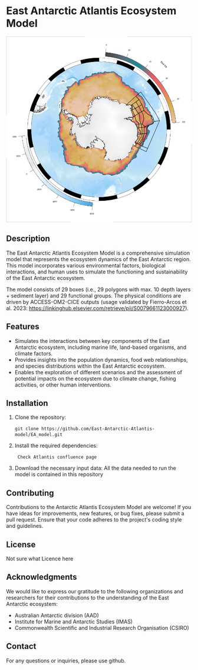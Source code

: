 # East Antarctic Atlantis Ecosystem Model

![Map of Antarctica and study area](figures/ea_atlantis_map.png)

## Description

The East Antarctic Atlantis Ecosystem Model is a comprehensive simulation model that represents the ecosystem dynamics of the East Antarctic region. This model incorporates various environmental factors, biological interactions, and human uses to simulate the functioning and sustainability of the East Antarctic ecosystem.

The model consists of 29 boxes (i.e., 29 polygons with max. 10 depth layers + sediment layer) and 29 functional groups. The physical conditions are driven by ACCESS-OM2-CICE outputs (usage validated by Fierro-Arcos et al. 2023: https://linkinghub.elsevier.com/retrieve/pii/S0079661123000927).

## Features

- Simulates the interactions between key components of the East Antarctic ecosystem, including marine life, land-based organisms, and climate factors.
- Provides insights into the population dynamics, food web relationships, and species distributions within the East Antarctic ecosystem.
- Enables the exploration of different scenarios and the assessment of potential impacts on the ecosystem due to climate change, fishing activities, or other human interventions.

## Installation

1. Clone the repository:

   ```shell
   git clone https://github.com/East-Antarctic-Atlantis-model/EA_model.git
   ```

2. Install the required dependencies:

   ```shell
    Check Atlantis confluence page
   ```

3. Download the necessary input data:
  All the data needed to run the model is contained in this repository

## Contributing

Contributions to the Antarctic Atlantis Ecosystem Model are welcome! If you have ideas for improvements, new features, or bug fixes, please submit a pull request. Ensure that your code adheres to the project's coding style and guidelines.

## License

Not sure what Licence here

## Acknowledgments

We would like to express our gratitude to the following organizations and researchers for their contributions to the understanding of the East Antarctic ecosystem:

- Australian Antarctic division (AAD)
- Institute for Marine and Antarctic Studies (IMAS)
- Commonwealth Scientific and Industrial Research Organisation (CSIRO)

## Contact

For any questions or inquiries, please use github.

